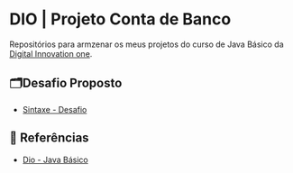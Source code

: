 # DIO | Projeto Conta de Banco

Repositórios para armzenar os meus projetos do curso de Java Básico da [Digital Innovation one](https://www.dio.me/). 

## 🗂️Desafio Proposto 
- [Sintaxe - Desafio](https://github.com/digitalinnovationone/trilha-java-basico/tree/main/desafios/sintaxe)

 

## 📖 Referências 
- [Dio - Java Básico](https://web.dio.me/track/08901bd0-0ee9-4f4f-82c5-3761f9d87864)
